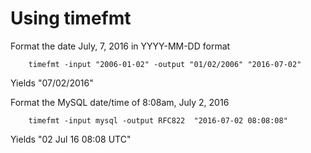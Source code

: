 
# Using timefmt

Format the date July, 7, 2016 in YYYY-MM-DD format

```shell
    timefmt -input "2006-01-02" -output "01/02/2006" "2016-07-02"
```

Yields "07/02/2016"

Format the MySQL date/time of 8:08am, July 2, 2016

```shell
    timefmt -input mysql -output RFC822  "2016-07-02 08:08:08"
```

Yields "02 Jul 16 08:08 UTC"

